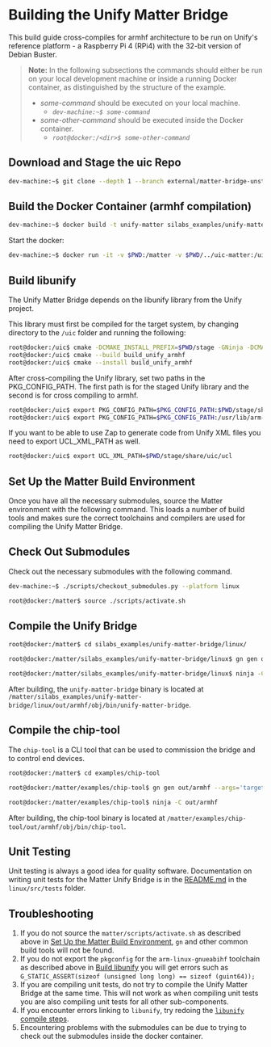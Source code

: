 # Building the Unify Matter Bridge

This build guide cross-compiles for armhf architecture to be run on Unify's reference platform - a Raspberry Pi 4 (RPi4) with the 32-bit version of Debian Buster.

> **Note:**
> In the following subsections the commands should either be run on your local development machine or inside a running Docker container, as distinguished by the structure of the example.
>
> - _some-command_ should be executed on your local machine.
>   - _`dev-machine:~$ some-command`_
> - _some-other-command_ should be executed inside the Docker container.
>   - _`root@docker:/<dir>$ some-other-command`_

## Download and Stage the uic Repo

```bash
dev-machine:~$ git clone --depth 1 --branch external/matter-bridge-unstable https://github.com/SiliconLabs/UnifySDK.git --recursive ../uic-matter
```

## Build the Docker Container (armhf compilation)

```bash
dev-machine:~$ docker build -t unify-matter silabs_examples/unify-matter-bridge/docker/
```

Start the docker:

```bash
dev-machine:~$ docker run -it -v $PWD:/matter -v $PWD/../uic-matter:/uic unify-matter
```

## Build libunify

The Unify Matter Bridge depends on the libunify library from the Unify project.

This library must first be compiled for the target system, by changing directory to the `/uic` folder and running the following:

```bash
root@docker:/uic$ cmake -DCMAKE_INSTALL_PREFIX=$PWD/stage -GNinja -DCMAKE_TOOLCHAIN_FILE=../cmake/armhf_debian.cmake  -B build_unify_armhf/ -S components
root@docker:/uic$ cmake --build build_unify_armhf
root@docker:/uic$ cmake --install build_unify_armhf
```

After cross-compiling the Unify library, set two paths in the PKG_CONFIG_PATH.
The first path is for the staged Unify library and the second is for cross compiling to armhf.

```bash
root@docker:/uic$ export PKG_CONFIG_PATH=$PKG_CONFIG_PATH:$PWD/stage/share/pkgconfig
root@docker:/uic$ export PKG_CONFIG_PATH=$PKG_CONFIG_PATH:/usr/lib/arm-linux-gnueabihf/pkgconfig
```

If you want to be able to use Zap to generate code from Unify XML files you need to export UCL_XML_PATH as well.

```bash
root@docker:/uic$ export UCL_XML_PATH=$PWD/stage/share/uic/ucl
```

## Set Up the Matter Build Environment

Once you have all the necessary submodules, source the Matter environment with the following command. This loads a number of build tools and makes sure the correct toolchains and compilers are used for compiling the Unify Matter Bridge.

## Check Out Submodules

Check out the necessary submodules with the following command.

```bash
dev-machine:~$ ./scripts/checkout_submodules.py --platform linux
```

```bash
root@docker:/matter$ source ./scripts/activate.sh
```

## Compile the Unify Bridge

```bash
root@docker:/matter$ cd silabs_examples/unify-matter-bridge/linux/

root@docker:/matter/silabs_examples/unify-matter-bridge/linux$ gn gen out/armhf --args='target_cpu="arm"'

root@docker:/matter/silabs_examples/unify-matter-bridge/linux$ ninja -C out/armhf
```

After building, the `unify-matter-bridge` binary is located at `/matter/silabs_examples/unify-matter-bridge/linux/out/armhf/obj/bin/unify-matter-bridge`.

## Compile the chip-tool

The `chip-tool` is a CLI tool that can be used to commission the bridge and to control end devices.

```bash
root@docker:/matter$ cd examples/chip-tool

root@docker:/matter/examples/chip-tool$ gn gen out/armhf --args='target_cpu="arm"'

root@docker:/matter/examples/chip-tool$ ninja -C out/armhf
```

After building, the chip-tool binary is located at `/matter/examples/chip-tool/out/armhf/obj/bin/chip-tool`.

## Unit Testing

Unit testing is always a good idea for quality software. Documentation on writing unit tests for the Matter Unify Bridge is in the
[README.md](linux/src/tests/README.md) in the `linux/src/tests` folder.

## Troubleshooting

1. If you do not source the `matter/scripts/activate.sh` as described above in [Set Up the Matter Build Environment](#set-up-the-matter-build-environment), `gn` and other common
   build tools will not be found.
2. If you do not export the `pkgconfig` for the `arm-linux-gnueabihf` toolchain as described above in [Build libunify](#build-libunify)
   you will get errors such as `G_STATIC_ASSERT(sizeof (unsigned long long) == sizeof (guint64));`
3. If you are compiling unit tests, do not try to compile the Unify Matter Bridge at
   the same time. This will not work as when compiling unit tests you are also
   compiling unit tests for all other sub-components.
4. If you encounter errors linking to `libunify`, try redoing the [`libunify` compile steps](#build-libunify).
5. Encountering problems with the submodules can be due to trying to check out
   the submodules inside the docker container.
